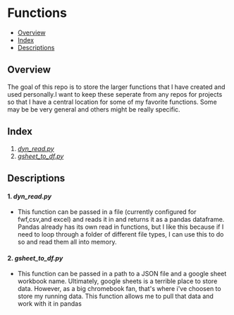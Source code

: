 # Functions

* [Overview](#overview)
* [Index](#index)
* [Descriptions](#descriptions)

## Overview <a name="overview"></a>
The goal of this repo is to store the larger functions that I have created and used personally.I want to keep these seperate from any repos for projects so that I have a central location for some of my favorite functions. Some may be be very general and others might be really specific.

## Index <a name="index"></a>
1. [*dyn_read.py*](#func_1)
2. [*gsheet_to_df.py*](#func_2)

## Descriptions <a name="descriptions"></a>

#### 1. *dyn_read.py* <a name="func_1"></a>
* This function can be passed in a file (currently configured for fwf,csv,and excel) and reads it in and returns it as a pandas dataframe. Pandas already has its own read in functions, but I like this because if I need to loop through a folder of different file types, I can use this to do so and read them all into memory.

#### 2. *gsheet_to_df.py* <a name="func_2"></a>
* This function can be passed in a path to a JSON file and a google sheet workbook name. Ultimately, google sheets is a terrible place to store data. However, as a big chromebook fan, that's where i've choosen to store my running data. This function allows me to pull that data and work with it in pandas

